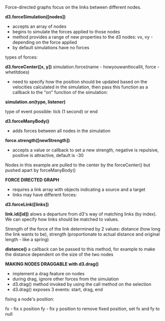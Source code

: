 Force-directed graphs focus on the links between different nodes.

**d3.forceSimulation([nodes])**

- accepts an array of nodes
- begins to simulate the forces applied to those nodes
- method provides a range of new properties to the d3 nodes: vx, vy - depending on the force applied
- by default simulations have no forces

types of forces:

**d3.forceCenter([x, y])**
simulation.force(name - howyouwanttocallit, force - whetitdoes)

- need to specify how the position should be updated based on the velocities calculated in the simulation, then pass this function as a callback to the "on" function of the simulation:

**simulation.on(type, listener)**

type of event possible: tick (1 second) or end 

**d3.forceManyBody()**

- adds forces between all nodes in the simulation

**force.strength([newStrength])**

- accepts a value or callback to set a new strength, negative is repulsive, positive is attractive, default is -30

Nodes in this example are pulled to the center by the forceCenter() but pushed apart by forceManyBody()

**FORCE DIRECTED GRAPH**
- requires a link array with objects indicating a source and a target
- links may have different forces:

**d3.forceLink([links])**

**link.id([id])** 
alows a departure from d3's way of matching links (by index). We can specify how links should be matched to values.

Strength of the force of the link determined by 2 values: distance (how long the link wants to be), strength (proportionate to actual distance and original length - like a spring)

**distance()**
a callback can be passed to this method, for example to make the distance dependent on the size of the two nodes

**MAKING NODES DRAGGABLE with d3.drag()**
- implement a drag feature on nodes
- during drag, ignore other forces from the simulation 
- d3.drag() method invoked by using the call method on the selection
- d3.drag() exposes 3 events: start, drag, end

fixing a node's position:

fx - fix x position
fy - fix y position
to remove fixed position, set fx and fy to null




